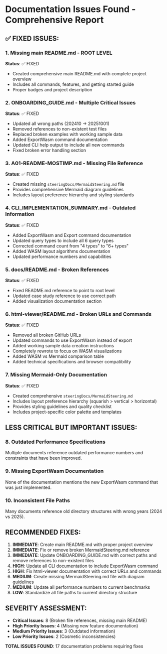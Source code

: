 # Documentation Issues Found - Comprehensive Report

## ✅ FIXED ISSUES:

### 1. **Missing main README.md** - ROOT LEVEL
**Status**: ✅ FIXED
- Created comprehensive main README.md with complete project overview
- Includes all commands, features, and getting started guide
- Proper badges and project description

### 2. **ONBOARDING_GUIDE.md - Multiple Critical Issues**
**Status**: ✅ FIXED
- Updated all wrong paths (202410 → 20251001)
- Removed references to non-existent test files
- Replaced broken examples with working sample data
- Added ExportWasm command documentation
- Updated CLI help output to include all new commands
- Fixed broken error handling section

### 3. **A01-README-MOSTIMP.md - Missing File Reference**
**Status**: ✅ FIXED
- Created missing `steeringDocs/MermaidSteering.md` file
- Provides comprehensive Mermaid diagram guidelines
- Includes layout preference hierarchy and styling standards

### 4. **CLI_IMPLEMENTATION_SUMMARY.md - Outdated Information**
**Status**: ✅ FIXED
- Added ExportWasm and Export command documentation
- Updated query types to include all 6 query types
- Corrected command count from "4 types" to "6+ types"
- Added WASM layout algorithms documentation
- Updated performance numbers and capabilities

### 5. **docs/README.md - Broken References**
**Status**: ✅ FIXED
- Fixed README.md reference to point to root level
- Updated case study reference to use correct path
- Added visualization documentation section

### 6. **html-viewer/README.md - Broken URLs and Commands**
**Status**: ✅ FIXED
- Removed all broken GitHub URLs
- Updated commands to use ExportWasm instead of export
- Added working sample data creation instructions
- Completely rewrote to focus on WASM visualizations
- Added WASM vs Mermaid comparison table
- Added technical specifications and browser compatibility

### 7. **Missing Mermaid-Only Documentation**
**Status**: ✅ FIXED
- Created comprehensive `steeringDocs/MermaidSteering.md`
- Includes layout preference hierarchy (squarish > vertical > horizontal)
- Provides styling guidelines and quality checklist
- Includes project-specific color palette and templates

## LESS CRITICAL BUT IMPORTANT ISSUES:

### 8. **Outdated Performance Specifications**
Multiple documents reference outdated performance numbers and constraints that have been improved.

### 9. **Missing ExportWasm Documentation**
None of the documentation mentions the new ExportWasm command that was just implemented.

### 10. **Inconsistent File Paths**
Many documents reference old directory structures with wrong years (2024 vs 2025).

## RECOMMENDED FIXES:

1. **IMMEDIATE**: Create main README.md with proper project overview
2. **IMMEDIATE**: Fix or remove broken MermaidSteering.md reference
3. **IMMEDIATE**: Update ONBOARDING_GUIDE.md with correct paths and remove references to non-existent files
4. **HIGH**: Update all CLI documentation to include ExportWasm command
5. **HIGH**: Fix html-viewer documentation with correct URLs and commands
6. **MEDIUM**: Create missing MermaidSteering.md file with diagram guidelines
7. **MEDIUM**: Update all performance numbers to current benchmarks
8. **LOW**: Standardize all file paths to current directory structure

## SEVERITY ASSESSMENT:
- **Critical Issues**: 8 (Broken file references, missing main README)
- **High Priority Issues**: 4 (Missing new feature documentation)
- **Medium Priority Issues**: 3 (Outdated information)
- **Low Priority Issues**: 2 (Cosmetic inconsistencies)

**TOTAL ISSUES FOUND**: 17 documentation problems requiring fixes